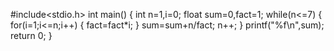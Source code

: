 #include<stdio.h>
int main()
{
	int n=1,i=0;
	float sum=0,fact=1;
	while(n<=7)  {
		for(i=1;i<=n;i++) {
			fact=fact*i;
		}
        sum=sum+n/fact;
        n++;
	}
    printf("%f\n",sum);
    return 0;
}